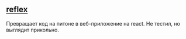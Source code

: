 [reflex](https://github.com/reflex-dev/reflex)
----------------------------

Превращает код на питоне в веб-приложение на react. Не тестил, но выглядит прикольно.
